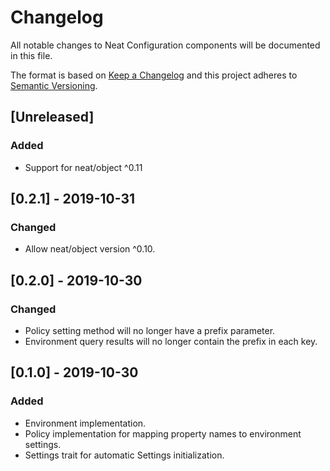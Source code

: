 # Changelog
All notable changes to Neat Configuration components will be documented in this file.

The format is based on [Keep a Changelog](https://keepachangelog.com/en/1.0.0/)
and this project adheres to [Semantic Versioning](https://semver.org/spec/v2.0.0.html).

## [Unreleased]
### Added
- Support for neat/object ^0.11

## [0.2.1] - 2019-10-31
### Changed
- Allow neat/object version ^0.10.

## [0.2.0] - 2019-10-30
### Changed
- Policy setting method will no longer have a prefix parameter.
- Environment query results will no longer contain the prefix in each key.

## [0.1.0] - 2019-10-30
### Added
- Environment implementation.
- Policy implementation for mapping property names to environment settings.
- Settings trait for automatic Settings initialization.
